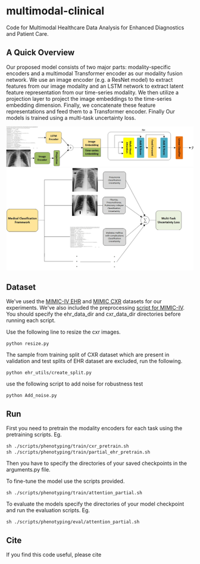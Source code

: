 # multimodal-clinical
Code for Multimodal Healthcare Data Analysis for Enhanced Diagnostics and Patient Care.

## A Quick Overview 
Our proposed model consists of two major parts: modality-specific encoders and a
multimodal Transformer encoder as our modality fusion network. We use an image
encoder (e.g. a ResNet model) to extract features from our image modality and an
LSTM network to extract latent feature representation from our time-series modality.
We then utilize a projection layer to project the image embeddings to the time-series
embedding dimension. Finally, we concatenate these feature representations and feed
them to a Transformer encoder. Finally Our models is trained using a multi-task uncertainty loss.

![](figs/model_architecture.png)
![](figs/loss_uncertainty.jpg)


Dataset
-------------


We've used the [MIMIC-IV EHR](https://physionet.org/content/mimiciv/1.0/) and [MIMIC CXR](https://physionet.org/content/mimic-cxr-jpg/2.0.0/) datasets for our experiments.
We've also included the preprocessing [script for MIMIC-IV](mimic4extract/README.md). 
You should specify the ehr_data_dir and cxr_data_dir directories before running each script.


Use the following line to resize the cxr images.
```
python resize.py
```

The sample from training split of CXR dataset which are present in validation and test splits of EHR dataset are excluded, run the following.

```
python ehr_utils/create_split.py
```
use the following script to add noise for robustness test
```
python Add_noise.py
```

## Run

First you need to pretrain the modality encoders for each task using the pretraining scripts. Eg.
```
sh ./scripts/phenotyping/train/cxr_pretrain.sh
sh ./scripts/phenotyping/train/partial_ehr_pretrain.sh
```

Then you have to specify the directories of your saved checkpoints in the arguments.py file.

To fine-tune the model use the scripts provided.
```
sh ./scripts/phenotyping/train/attention_partial.sh
```

To evaluate the models  specify the directories of your model checkpoint and run the evaluation scripts. Eg.
```
sh ./scripts/phenotyping/eval/attention_partial.sh
```


## Cite
If you find this code useful, please cite